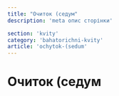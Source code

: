 ```yaml
---
title: "Очиток (седум"
description: 'meta опис сторінки'

section: 'kvity'
category: 'bahatorichni-kvity'
article: 'ochytok-(sedum'
---
```


# Очиток (седум